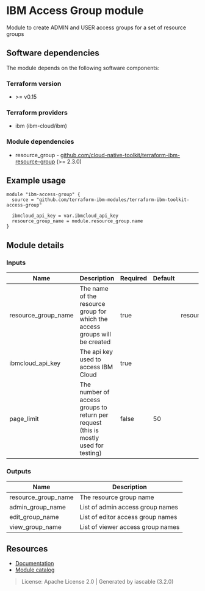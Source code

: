 # IBM Access Group module

Module to create ADMIN and USER access groups for a set of resource groups


## Software dependencies

The module depends on the following software components:

### Terraform version

- \>= v0.15

### Terraform providers


- ibm (ibm-cloud/ibm)

### Module dependencies


- resource_group - [github.com/cloud-native-toolkit/terraform-ibm-resource-group](https://github.com/cloud-native-toolkit/terraform-ibm-resource-group) (>= 2.3.0)

## Example usage

```hcl
module "ibm-access-group" {
  source = "github.com/terraform-ibm-modules/terraform-ibm-toolkit-access-group"

  ibmcloud_api_key = var.ibmcloud_api_key
  resource_group_name = module.resource_group.name
}

```

## Module details

### Inputs

| Name | Description | Required | Default | Source |
|------|-------------|---------|----------|--------|
| resource_group_name | The name of the resource group for which the access groups will be created | true |  | resource_group.name |
| ibmcloud_api_key | The api key used to access IBM Cloud | true |  |  |
| page_limit | The number of access groups to return per request (this is mostly used for testing) | false | 50 |  |

### Outputs

| Name | Description |
|------|-------------|
| resource_group_name | The resource group name |
| admin_group_name | List of admin access group names |
| edit_group_name | List of editor access group names |
| view_group_name | List of viewer access group names |

## Resources

- [Documentation](https://operate.cloudnativetoolkit.dev)
- [Module catalog](https://modules.cloudnativetoolkit.dev)

> License: Apache License 2.0 | Generated by iascable (3.2.0)
